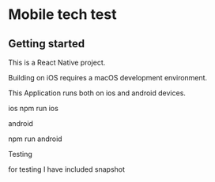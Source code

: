 # Mobile tech test

## Getting started

This is a React Native project.

Building on iOS requires a macOS development environment.

This Application runs both on ios and android devices.

ios
npm run ios

android

npm run android


Testing 

for testing 
I have included snapshot

